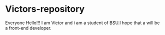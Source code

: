 # Victors-repository
Everyone Hello!!!
I am Victor and i am a student of BSU.I hope that a will be a front-end developer.
